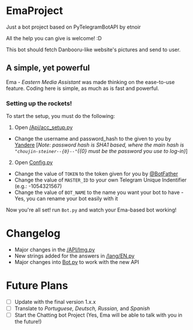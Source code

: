# EmaProject
Just a bot project based on PyTelegramBotAPI by etnoir

All the help you can give is welcome! :D

This bot should fetch Danbooru-like website's pictures and send to user.
## A simple, yet powerful

Ema - *Eastern Media Assistant* was made thinking on the ease-to-use feature. Coding here is simple, as much as is fast and powerful.

### Setting up the rockets!

To start the setup, you must do the following:

1. Open [/Api/acc_setup.py](https://github.com/halkliff/EmaProject/blob/Beta-2/API/acc_setup.py)
  - Change the username and password_hash to the given to you by [Yandere](https://yande.re/post) 
  [*Note: password hash is SHA1 based, where the main hash is ```"choujin-steiner--{0}--"```({0} must be the password you use to log-in)*]
2. Open [Config.py](https://github.com/halkliff/EmaProject/blob/Beta-2/Config.py)
  - Change the value of ```TOKEN``` to the token given for you by [@BotFather](https://telegram.me/botfather)
  - Change the value of ```MASTER_ID``` to your own Telegram Unique Indentifier (e.g.: -1054321567)
  - Change the value of ```BOT_NAME``` to the name you want your bot to have - Yes, you can rename your bot easily with it
  
Now you're all set! run ```Bot.py``` and watch your Ema-based bot working!


# Changelog

* Major changes in the [/API/Img.py](https://github.com/halkliff/EmaProject/blob/Beta-2/API/IMG.py)
* New strings added for the answers in [/lang/EN.py](https://github.com/halkliff/EmaProject/blob/Beta-2/lang/EN.py)
* Major changes into [Bot.py](https://github.com/halkliff/EmaProject/blob/Beta-2/Bot.py) to work with the new API

# Future Plans

- [ ] Update with the final version 1.x.x
- [ ] Translate to *Portuguese, Deutsch, Russian,* and *Spanish*
- [ ] Start the Chatting bot Project (Yes, Ema will be able to talk with you in the future!)
